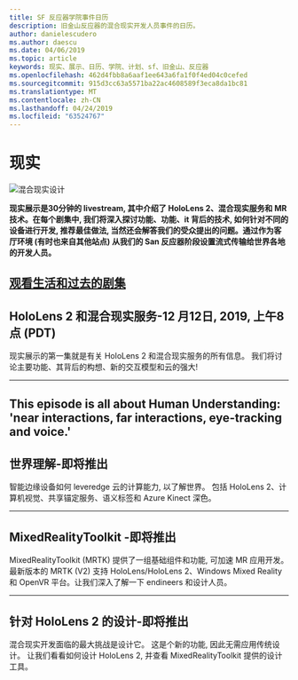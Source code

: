 ```yaml
---
title: SF 反应器学院事件日历
description: 旧金山反应器的混合现实开发人员事件的日历。
author: danielescudero
ms.author: daescu
ms.date: 04/06/2019
ms.topic: article
keywords: 现实、展示、日历、学院、计划、sf、旧金山、反应器
ms.openlocfilehash: 462d4fbb8a6aaf1ee643a6fa1f0f4ed04c0cefed
ms.sourcegitcommit: 915d3cc63a5571ba22ac4608589f3eca8da1bc81
ms.translationtype: MT
ms.contentlocale: zh-CN
ms.lasthandoff: 04/24/2019
ms.locfileid: "63524767"
---
```

# <a name="the-realities-show"></a>现实
![混合现实设计](images/therealitiesshow.jpg)

**现实展示是30分钟的 livestream, 其中介绍了 HoloLens 2、混合现实服务和 MR 技术。在每个剧集中, 我们将深入探讨功能、功能、it 背后的技术, 如何针对不同的设备进行开发, 推荐最佳做法, 当然还会解答我们的受众提出的问题。通过作为客厅环境 (有时也来自其他站点) 从我们的 San 反应器阶段设置流式传输给世界各地的开发人员。**

<a name="watch-live-and-past-episodes-herehttpakamstrs"></a>**[观看生活和过去的剧集](http://aka.ms/trs)**
---

## <a name="hololens-2-and-mixed-reality-services---march-12-2019-8-am-pdt"></a>**HoloLens 2 和混合现实服务**-12 月12日, 2019, 上午8点 (PDT)
现实展示的第一集就是有关 HoloLens 2 和混合现实服务的所有信息。 我们将讨论主要功能、其背后的构想、新的交互模型和云的强大!

---
This episode is all about Human Understanding: 'near interactions, far interactions, eye-tracking and voice.'
---
## <a name="world-understanding---coming-soon"></a>**世界理解**-即将推出
智能边缘设备如何 leveredge 云的计算能力, 以了解世界。 包括 HoloLens 2、计算机视觉、共享锚定服务、语义标签和 Azure Kinect 深色。

---
## <a name="mixedrealitytoolkit---coming-soon"></a>**MixedRealityToolkit** -即将推出
MixedRealityToolkit (MRTK) 提供了一组基础组件和功能, 可加速 MR 应用开发。 最新版本的 MRTK (V2) 支持 HoloLens/HoloLens 2、Windows Mixed Reality 和 OpenVR 平台。让我们深入了解一下 endineers 和设计人员。

---
## <a name="designing-for-hololens-2---coming-soon"></a>**针对 HoloLens 2 的设计**-即将推出
混合现实开发面临的最大挑战是设计它。 这是个新的功能, 因此无需应用传统设计。 让我们看看如何设计 HoloLens 2, 并查看 MixedRealityToolkit 提供的设计工具。


